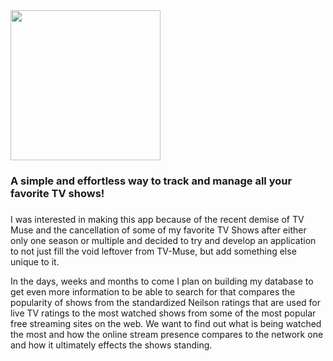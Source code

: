 <img src="https://github.com/njd1228/Tello/blob/master/readme-logo.png" width="240" />
<h3>A simple and effortless way to track and manage all your favorite TV shows!</h3>

###
I was interested in making this app because of the recent demise of TV Muse and the cancellation of some of my favorite TV Shows after either only one season or multiple and decided to try and develop an application to not just fill the void leftover from TV-Muse, but add something else unique to it.

In the days, weeks and months to come I plan on building my database to get even more information to be able to search for that compares the popularity of shows from the standardized Neilson ratings that are used for live TV ratings to the most watched shows from some of the most popular free streaming sites on the web.  We want to find out what is being watched the most and how the online stream presence compares to the network one and how it ultimately effects the shows standing.